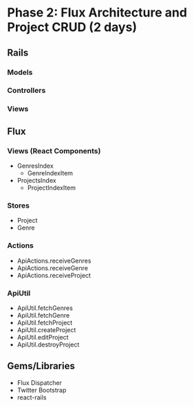 # Phase 2: Flux Architecture and Project CRUD (2 days)

## Rails
### Models

### Controllers

### Views

## Flux
### Views (React Components)
* GenresIndex
  - GenreIndexItem
* ProjectsIndex
  - ProjectIndexItem

### Stores
* Project
* Genre

### Actions
* ApiActions.receiveGenres
* ApiActions.receiveGenre
* ApiActions.receiveProject

### ApiUtil
* ApiUtil.fetchGenres
* ApiUtil.fetchGenre
* ApiUtil.fetchProject
* ApiUtil.createProject
* ApiUtil.editProject
* ApiUtil.destroyProject

## Gems/Libraries
* Flux Dispatcher
* Twitter Bootstrap
* react-rails
